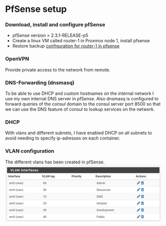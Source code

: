 # PfSense setup
### Download, install and configure pfSense
* pfSense version > 2.3.1-RELEASE-p5
* Create a linux VM called router-1 in Proxmox node 1, install pfsense
* Restore backup [configuration for router-1 in pfsense](../files/router-1/config.xml)


### OpenVPN
Provide private access to the network from remote.

### DNS-Forwarding (dnsmasq)
To be able to use DHCP and custom hostnames on the internal network 
I use my own internal DNS server in pfSense. Also dnsmasq is configured
to forward queries of the _consul_ domain to the consul server port 8500
so that we can use the DNS feature of consul to lookup services on the
network.

### DHCP
With vlans and different subnets, I have enabled DHCP on all subnets
to avoid needing to specify ip-adresses on each container.

### VLAN configuration
The different vlans has been created in pfSense.
![vlan setup in pfsense](network_pfsense.png)